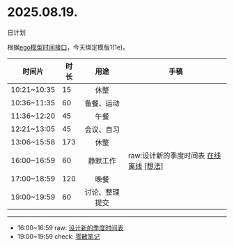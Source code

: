 # 2025.08.19.
日计划

根据[ego模型时间接口](https://gitee.com/hyg/blog/blob/master/timeflow.md)，今天绑定模版1(1e)。

| 时间片 | 时长 | 用途 | 手稿 |
| --- | --- | :---: | --- |
| 10:21~10:35 | 15 | 休整 |  |
| 10:36~11:35 | 60 | 备餐、运动 |  |
| 11:36~12:20 | 45 | 午餐 |  |
| 12:21~13:05 | 45 | 会议、自习 |  |
| 13:06~15:58 | 173 | 休整 |  |
| 16:00~16:59 | 60 | 静默工作 | raw:设计新的季度时间表 [在线](http://simp.ly/p/4QDThK) [离线](../../draft/2025/20250819160000.md) <a href="mailto:huangyg@mars22.com?subject=关于2025.08.19.[raw:设计新的季度时间表]任务&body=日期: 20250819%0D%0A序号: 5%0D%0A手稿:../../draft/2025/20250819160000.md%0D%0A---请勿修改邮件主题及以上内容 从下一行开始写您的想法---%0D%0A">[想法]</a> |
| 17:00~18:59 | 120 | 晚餐 |  |
| 19:00~19:59 | 60 | 讨论、整理提交 |  |

---

- 16:00~16:59	raw: [设计新的季度时间表](../../draft/2025/20250819.01.md)
- 19:00~19:59	check: [零散笔记](../../draft/2025/20250819.02.md)
